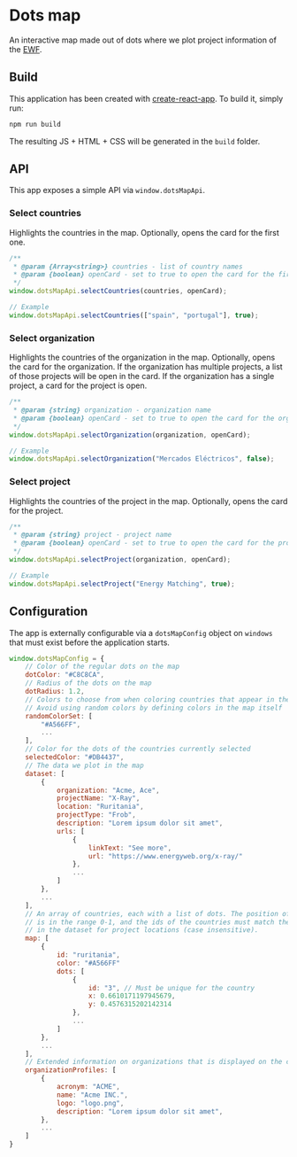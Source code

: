 # Dots map

An interactive map made out of dots where we plot project information of the [EWF](https://www.energyweb.org/).

## Build

This application has been created with [create-react-app](https://create-react-app.dev/). To build it, simply run:

```bash
npm run build
```

The resulting JS + HTML + CSS will be generated in the `build` folder.

## API

This app exposes a simple API via `window.dotsMapApi`.

### Select countries

Highlights the countries in the map. Optionally, opens the card for the first one.

```js
/**
 * @param {Array<string>} countries - list of country names
 * @param {boolean} openCard - set to true to open the card for the first country in the array
 */
window.dotsMapApi.selectCountries(countries, openCard);

// Example
window.dotsMapApi.selectCountries(["spain", "portugal"], true);
```

### Select organization

Highlights the countries of the organization in the map. Optionally, opens the card for the organization. If the organization has multiple projects, a list of those projects will be open in the card. If the organization has a single project, a card for the project is open.

```js
/**
 * @param {string} organization - organization name
 * @param {boolean} openCard - set to true to open the card for the organization
 */
window.dotsMapApi.selectOrganization(organization, openCard);

// Example
window.dotsMapApi.selectOrganization("Mercados Eléctricos", false);
```

### Select project

Highlights the countries of the project in the map. Optionally, opens the card for the project.

```js
/**
 * @param {string} project - project name
 * @param {boolean} openCard - set to true to open the card for the project
 */
window.dotsMapApi.selectProject(organization, openCard);

// Example
window.dotsMapApi.selectProject("Energy Matching", true);
```

## Configuration

The app is externally configurable via a `dotsMapConfig` object on `windows` that must exist before the application starts.

```js
window.dotsMapConfig = {
    // Color of the regular dots on the map
    dotColor: "#C8C8CA",
    // Radius of the dots on the map
    dotRadius: 1.2,
    // Colors to choose from when coloring countries that appear in the dataset
    // Avoid using random colors by defining colors in the map itself
    randomColorSet: [
        "#A566FF",
        ...
    ],
    // Color for the dots of the countries currently selected
    selectedColor: "#DB4437",
    // The data we plot in the map
    dataset: [
        {
            organization: "Acme, Ace",
            projectName: "X-Ray",
            location: "Ruritania",
            projectType: "Frob",
            description: "Lorem ipsum dolor sit amet",
            urls: [
                {
                    linkText: "See more",
                    url: "https://www.energyweb.org/x-ray/"
                },
                ...
            ]
        },
        ...
    ],
    // An array of countries, each with a list of dots. The position of the dots
    // is in the range 0-1, and the ids of the countries must match the ones used
    // in the dataset for project locations (case insensitive).
    map: [
        {
            id: "ruritania",
            color: "#A566FF"
            dots: [
                {
                    id: "3", // Must be unique for the country
                    x: 0.6610171197945679,
                    y: 0.4576315202142314
                },
                ...
            ]
        },
        ...
    ],
    // Extended information on organizations that is displayed on the clients dropdown
    organizationProfiles: [
        {
            acronym: "ACME",
            name: "Acme INC.",
            logo: "logo.png",
            description: "Lorem ipsum dolor sit amet",
        },
        ...
    ]
}
```
